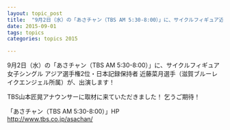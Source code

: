 ```yaml
---
layout: topic_post
title:  "9月2日（水）の「あさチャン（TBS AM 5:30-8:00）」に、サイクルフィギュア近藤菜月選手が出演します！"
date: 2015-09-01
tags: topics
categories: topics 2015

---
```


9月2日（水）の「あさチャン（TBS AM 5:30-8:00）」に、サイクルフィギュア女子シングル アジア選手権2位・日本記録保持者 近藤菜月選手（滋賀ブルーレイクエンジェル所属）が、出演します！

TBS山本匠晃アナウンサーに取材に来ていただきました！
乞うご期待！

「あさチャン（TBS AM 5:30-8:00）」HP  
http://www.tbs.co.jp/asachan/
